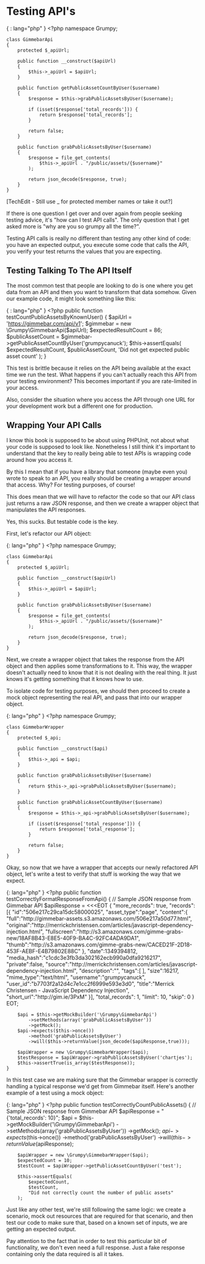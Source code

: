 # Testing API's
{ : lang="php" }
    <?php
    namespace Grumpy;

    class GimmebarApi
    {
        protected $_apiUrl;

        public function __construct($apiUrl)
        {
            $this->_apiUrl = $apiUrl;
        }

        public function getPublicAssetCountByUser($username)
        {
            $response = $this->grabPublicAssetsByUser($username);
          
            if (isset($response['total_records'])) {
                return $response['total_records'];
            }

            return false; 
        }

        public function grabPublicAssetsByUser($username)
        {
            $response = file_get_contents(
                $this->_apiUrl . "/public/assets/{$username}"
            );

            return json_decode($response, true);
        }
    }

[TechEdit - Still use _ for protected member names or take it out?]

If there is one question I get over and over again from people seeking
testing advice, it's "how can I test API calls". The only question
that I get asked more is "why are you so grumpy all the time?".

Testing API calls is really no different than testing any other
kind of code: you have an expected output, you execute some code
that calls the API, you verify your test returns the values
that you are expecting.

## Testing Talking To The API Itself
The most common test that people are looking to do is one where you get
data from an API and then you want to transform that data somehow.
Given our example code, it might look something like this:

{ : lang="php" }
    <?php
    public function testCountPublicAssetsByKnownUser()
    {
        $apiUrl = 'https://gimmebar.com/api/v1';
        $gimmebar = new \Grumpy\GimmebarApi($apiUrl);
        $expectedResultCount = 86;
        $publicAssetCount = $gimmebar->getPublicAssetCountByUser('grumpycanuck');
        $this->assertEquals(
            $expectedResultCount,
            $publicAssetCount,
            'Did not get expected public asset count'
        );
    }

This test is brittle because it relies on the API being available at the
exact time we run the test. What happens if you can't actually reach this
API from your testing environment? This becomes important if you are
rate-limited in your access.

Also, consider the situation where you access the API through one URL for your
development work but a different one for production. 

## Wrapping Your API Calls 
I know this book is supposed to be about using PHPUnit, not about what your
code is supposed to look like. Nonetheless I still think it's important to
understand that the key to really being able to test APIs is wrapping
code around how you access it.

By this I mean that if you have a library that someone (maybe even you) wrote
to speak to an API, you really should be creating a wrapper around that 
access. Why? For testing purposes, of course!

This does mean that we will have to refactor the code so that our API class
just returns a raw JSON response, and then we create a wrapper object that
manipulates the API responses.

Yes, this sucks. But testable code is the key.

First, let's refactor our API object:

{: lang="php" }
    <?php
    namespace Grumpy;

    class GimmebarApi
    {
        protected $_apiUrl;

        public function __construct($apiUrl)
        {
            $this->_apiUrl = $apiUrl;
        }

        public function grabPublicAssetsByUser($username)
        {
            $response = file_get_contents(
                $this->_apiUrl . "/public/assets/{$username}"
            );
            
            return json_decode($response, true);
        }
    }

Next, we create a wrapper object that takes the response from the API object
and then applies some transformations to it. This way, the wrapper doesn't 
actually need to know that it is not dealing with the real thing. It just 
knows it's getting something that it knows how to use.

To isolate code for testing purposes, we should then proceed to create a
mock object representing the real API, and pass that into our wrapper object.

{: lang="php" }
    <?php
    namespace Grumpy;

    class GimmebarWrapper 
    {
        protected $_api;

        public function __construct($api)
        {
            $this->_api = $api;
        }

        public function grabPublicAssetsByUser($username)
        {
            return $this->_api->grabPublicAssetsByUser($username);
        }

        public function grabPublicAssetCountByUser($username)
        {
            $response = $this->_api->grabPublicAssetsByUser($username);

            if (isset($response['total_response'])) {
                return $response['total_response'];
            }

            return false;
        }
    }

Okay, so now that we have a wrapper that accepts our newly refactored
API object, let's write a test to verify that stuff is working the way that
we expect.

{: lang="php" }
    <?php
    public function testCorrectlyFormatResponseFromApi()
    {
        // Sample JSON response from Gimmebar API
        $apiResponse = <<<EOT
        {
           "more_records": true,
           "records":[{
              "id":"506e217c29ca15dc58000025",
              "asset_type":"page",
              "content":{
                 "full":"http:\/\/gimmebar-assets.s3.amazonaws.com\/506e217a50d77.html",
                 "original":"http:\/\/merrickchristensen.com\/articles\/javascript-dependency-injection.html",
                 "fullscreen":"http:\/\/s3.amazonaws.com\/gimme-grabs-new\/18AF8B43-E8E5-40F9-BA4C-92FC4ADA9DA1",
                 "thumb":"http:\/\/s3.amazonaws.com\/gimme-grabs-new\/CACED21F-2D18-453F-AEBF-E4B79802E88C"
              },
              "date":1349394812,
              "media_hash":"c1cdc3e3fb3da302162ecb990a0dfa9216217",
              "private":false,
              "source":"http:\/\/merrickchristensen.com\/articles\/javascript-dependency-injection.html",
              "description":"",
              "tags":[
              ],
              "size":16217,
              "mime_type":"text\/html",
              "username":"grumpycanuck",
              "user_id":"b7703f2a12d4c7e1cc2f6999e593e3d0",
              "title":"Merrick Christensen - JavaScript Dependency Injection",
              "short_url":"http:\/\/gim.ie\/3PxM"
             }],
           "total_records": 1,
           "limit": 10,
           "skip": 0 
        }
EOT;
        
        $api = $this->getMockBuilder('\Grumpy\GimmebarApi')
            ->setMethods(array('grabPublicAssetsByUser'))
            ->getMock();
        $api->expects($this->once())
            ->method('grabPublicAssetsByUser')
            ->will($this->returnValue(json_decode($apiResponse,true)));

        $apiWrapper = new \Grumpy\GimmebarWrapper($api);
        $testResponse = $apiWrapper->grabPublicAssetsByUser('chartjes');
        $this->assertTrue(is_array($testResponse));
    } 

In this test case we are making sure that the Gimmebar wrapper is correctly
handling a typical response we'd get from Gimmebar itself. Here's another
example of a test using a mock object:

{: lang="php" }
    <?php
    public function testCorrectlyCountPublicAssets()
    {
        // Sample JSON response from Gimmebar API
        $apiResponse = "{'total_records': 10}";
        $api = $this->getMockBuilder('\Grumpy\GimmebarApi')
            ->setMethods(array('grabPublicAssetsByUser'))
            ->getMock();
        $api->expects($this->once())
            ->method('grabPublicAssetsByUser')
            ->will($this->returnValue($apiResponse);

        $apiWrapper = new \Grumpy\GimmebarWrapper($api);
        $expectedCount = 10;
        $testCount = $apiWrapper->getPublicAssetCountByUser('test');
        
        $this->assertEquals(
            $expectedCount,
            $testCount,
            "Did not correctly count the number of public assets"
        );
 
Just like any other test, we're still following the same logic: we create
a scenario, mock out resources that are required for that scenario, and 
then test our code to make sure that, based on a known set of inputs, we
are getting an expected output.

Pay attention to the fact that in order to test this particular bit of
functionality, we don't even need a full response. Just a fake response
containing only the data required is all it takes.
